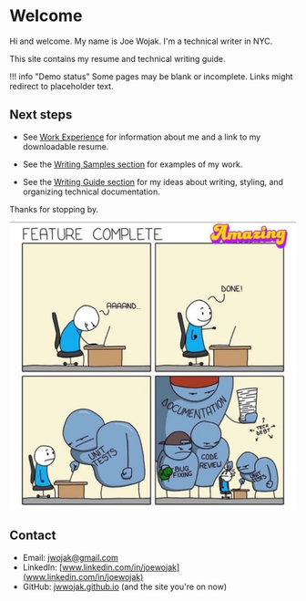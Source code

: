 # Welcome

Hi and welcome. My name is Joe Wojak. I'm a technical writer in NYC.

This site contains my resume and technical writing guide. 

!!! info "Demo status"
    Some pages may be blank or incomplete. Links might redirect to placeholder text. 

## Next steps

- See [Work Experience](resume/resume.md) for information about me and a link to my downloadable resume.

- See the [Writing Samples section](samples/samples-intro.md) for examples of my work.

- See the [Writing Guide section](guide/intro.md) for my ideas about writing, styling, and organizing technical documentation.

Thanks for stopping by.

![feature_complete](images/feature_complete2.jpg)

## Contact

- Email: jwojak@gmail.com
- LinkedIn: [www.linkedin.com/in/joewojak](www.linkedin.com/in/joewojak)
- GitHub: [jwwojak.github.io](https://github.com/jwwojak/jwwojak.github.io) (and the site you're on now)